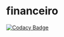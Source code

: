 # financeiro

[![Codacy Badge](https://api.codacy.com/project/badge/Grade/c06ccd9576044578994151459b533623)](https://www.codacy.com/app/lordralts/financeiro?utm_source=github.com&utm_medium=referral&utm_content=lordralts/financeiro&utm_campaign=badger)